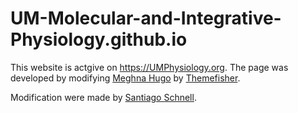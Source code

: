 # UM-Molecular-and-Integrative-Physiology.github.io

This website is actgive on https://UMPhysiology.org.  The page was developed by 
modifying [Meghna Hugo](https://themes.gohugo.io/meghna-hugo/) by 
[Themefisher](https://themefisher.com).

Modification were made by [Santiago Schnell](mailto:schnells@umich.edu).
